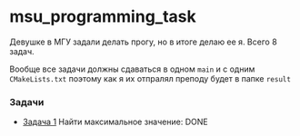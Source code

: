 # msu_programming_task

Девушке в МГУ задали делать прогу, но в итоге делаю ее я.
Всего 8 задач. 

Вообще все задачи должны сдаваться в одном `main` и с одним `CMakeLists.txt` поэтому как я их отпралял преподу будет в папке `result`

### Задачи
* [Задача 1](https://github.com/sheih-nt/msu_programming_task/tree/main/MaxValueFinder) Найти максимальное значение: DONE
